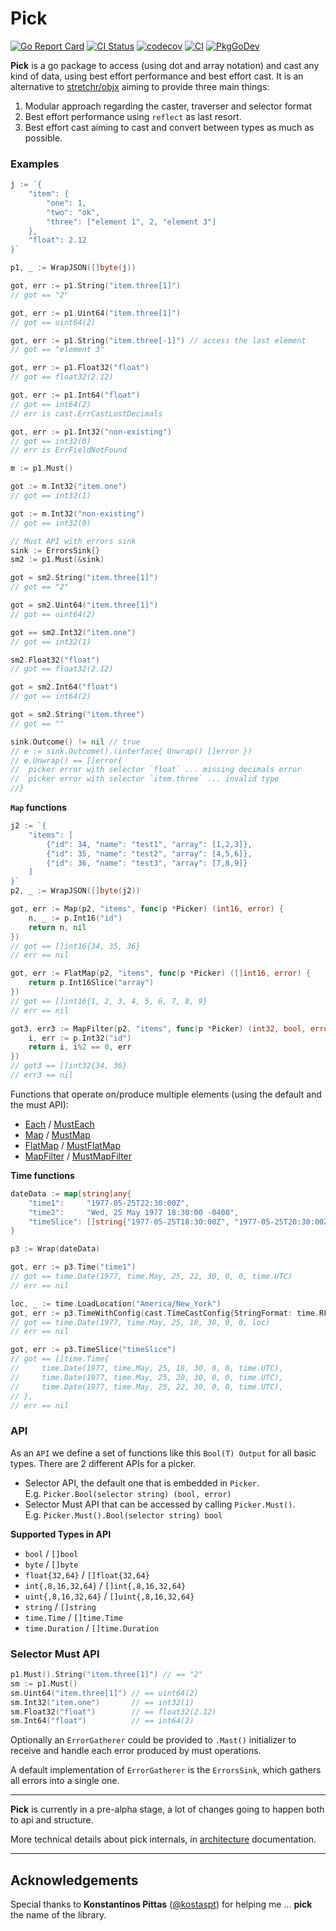 # Pick
[![Go Report Card](https://goreportcard.com/badge/github.com/moukoublen/pick)](https://goreportcard.com/report/github.com/moukoublen/pick)
[![CI Status](https://github.com/moukoublen/pick/actions/workflows/ci.yml/badge.svg)](https://github.com/moukoublen/pick/actions/workflows/ci.yml)
[![codecov](https://codecov.io/gh/moukoublen/pick/graph/badge.svg?token=6X9MMYZJZ8)](https://codecov.io/gh/moukoublen/pick)
[![CI](https://github.com/moukoublen/pick/actions/workflows/ci.yml/badge.svg?branch=main)](https://github.com/moukoublen/pick/actions/workflows/ci.yml)
[![PkgGoDev](https://pkg.go.dev/badge/github.com/moukoublen/pick)](https://pkg.go.dev/github.com/moukoublen/pick)

**Pick** is a go package to access (using dot and array notation) and cast any kind of data, using best effort performance and best effort cast. It is an alternative to [stretchr/objx](https://github.com/stretchr/objx) aiming to provide three main things:

1. Modular approach regarding the caster, traverser and selector format
2. Best effort performance using `reflect` as last resort.
3. Best effort cast aiming to cast and convert between types as much as possible.

### Examples
```go
j := `{
    "item": {
        "one": 1,
        "two": "ok",
        "three": ["element 1", 2, "element 3"]
    },
    "float": 2.12
}`

p1, _ := WrapJSON([]byte(j))

got, err := p1.String("item.three[1]")
// got == "2"

got, err := p1.Uint64("item.three[1]")
// got == uint64(2)

got, err := p1.String("item.three[-1]") // access the last element
// got == "element 3"

got, err := p1.Float32("float")
// got == float32(2.12)

got, err := p1.Int64("float")
// got == int64(2)
// err is cast.ErrCastLostDecimals

got, err := p1.Int32("non-existing")
// got == int32(0)
// err is ErrFieldNotFound

m := p1.Must()

got := m.Int32("item.one")
// got == int32(1)

got := m.Int32("non-existing")
// got == int32(0)

// Must API with errors sink
sink := ErrorsSink{}
sm2 := p1.Must(&sink)

got = sm2.String("item.three[1]")
// got == "2"

got = sm2.Uint64("item.three[1]")
// got == uint64(2)

got == sm2.Int32("item.one")
// got == int32(1)

sm2.Float32("float")
// got == float32(2.12)

got = sm2.Int64("float")
// got == int64(2)

got = sm2.String("item.three")
// got == ""

sink.Outcome() != nil // true
// e := sink.Outcome().(interface{ Unwrap() []error })
// e.Unwrap() == []error{
//  picker error with selector `float` ... missing decimals error
//  picker error with selector `item.three` ... invalid type
//}
```

**`Map` functions**
```go
j2 := `{
    "items": [
        {"id": 34, "name": "test1", "array": [1,2,3]},
        {"id": 35, "name": "test2", "array": [4,5,6]},
        {"id": 36, "name": "test3", "array": [7,8,9]}
    ]
}`
p2, _ := WrapJSON([]byte(j2))

got, err := Map(p2, "items", func(p *Picker) (int16, error) {
    n, _ := p.Int16("id")
    return n, nil
})
// got == []int16{34, 35, 36}
// err == nil

got, err := FlatMap(p2, "items", func(p *Picker) ([]int16, error) {
    return p.Int16Slice("array")
})
// got == []int16{1, 2, 3, 4, 5, 6, 7, 8, 9}
// err == nil

got3, err3 := MapFilter(p2, "items", func(p *Picker) (int32, bool, error) {
    i, err := p.Int32("id")
    return i, i%2 == 0, err
})
// got3 == []int32{34, 36}
// err3 == nil
```

Functions that operate on/produce multiple elements (using the default and the must API):
  * [Each](root.go#L13) / [MustEach](root.go#L92)
  * [Map](root.go#L28) / [MustMap](root.go#L126)
  * [FlatMap](root.go#L58) / [MustFlatMap](root.go#L158)
  * [MapFilter](root.go#L43) / [MustMapFilter](root.go#134)


**Time functions**
```go
dateData := map[string]any{
    "time1":     "1977-05-25T22:30:00Z",
    "time2":     "Wed, 25 May 1977 18:30:00 -0400",
    "timeSlice": []string{"1977-05-25T18:30:00Z", "1977-05-25T20:30:00Z", "1977-05-25T22:30:00Z"},
}

p3 := Wrap(dateData)

got, err := p3.Time("time1")
// got == time.Date(1977, time.May, 25, 22, 30, 0, 0, time.UTC)
// err == nil

loc, _ := time.LoadLocation("America/New_York")
got, err := p3.TimeWithConfig(cast.TimeCastConfig{StringFormat: time.RFC1123Z}, "time2")
// got == time.Date(1977, time.May, 25, 18, 30, 0, 0, loc)
// err == nil

got, err := p3.TimeSlice("timeSlice")
// got == []time.Time{
//     time.Date(1977, time.May, 25, 18, 30, 0, 0, time.UTC),
//     time.Date(1977, time.May, 25, 20, 30, 0, 0, time.UTC),
//     time.Date(1977, time.May, 25, 22, 30, 0, 0, time.UTC),
// },
// err == nil
```


### API
As an `API` we define a set of functions like this `Bool(T) Output` for all basic types. There are 2 different APIs for a picker.

  * Selector API, the default one that is embedded in `Picker`. <br>E.g. `Picker.Bool(selector string) (bool, error)`
  * Selector Must API that can be accessed by calling `Picker.Must()`. <br>E.g. `Picker.Must().Bool(selector string) bool`

**Supported Types in API**
  * `bool` / `[]bool`
  * `byte` / `[]byte`
  * `float{32,64}` / `[]float{32,64}`
  * `int{,8,16,32,64}` / `[]int{,8,16,32,64}`
  * `uint{,8,16,32,64}` / `[]uint{,8,16,32,64}`
  * `string` / `[]string`
  * `time.Time` / `[]time.Time`
  * `time.Duration` / `[]time.Duration`

### Selector Must API
```go
p1.Must().String("item.three[1]") // == "2"
sm := p1.Must()
sm.Uint64("item.three[1]") // == uint64(2)
sm.Int32("item.one")       // == int32(1)
sm.Float32("float")        // == float32(2.12)
sm.Int64("float")          // == int64(2)
```

Optionally an `ErrorGatherer` could be provided to `.Mast()` initializer to receive and handle each error produced by must operations.

A default implementation of `ErrorGatherer` is the `ErrorsSink`, which gathers all errors into a single one.

___
**Pick** is currently in a pre-alpha stage, a lot of changes going to happen both to api and structure.


More technical details about pick internals, in [architecture](doc/architecture.md) documentation.

___
## Acknowledgements
Special thanks to **Konstantinos Pittas** ([@kostaspt](https://github.com/kostaspt)) for helping me ... **pick** the name of the library.
